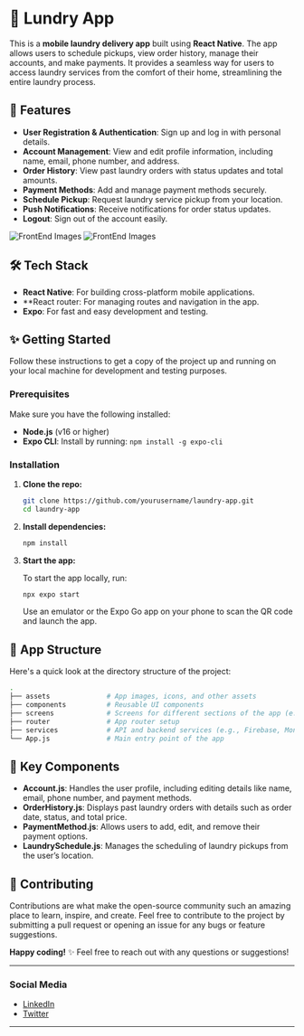 

# 🚀 Lundry App

This is a **mobile laundry delivery app** built using **React Native**. The app allows users to schedule pickups, view order history, manage their accounts, and make payments. It provides a seamless way for users to access laundry services from the comfort of their home, streamlining the entire laundry process.

## 📱 Features

- **User Registration & Authentication**: Sign up and log in with personal details.
- **Account Management**: View and edit profile information, including name, email, phone number, and address.
- **Order History**: View past laundry orders with status updates and total amounts.
- **Payment Methods**: Add and manage payment methods securely.
- **Schedule Pickup**: Request laundry service pickup from your location.
- **Push Notifications**: Receive notifications for order status updates.
- **Logout**: Sign out of the account easily.


![FrontEnd Images](./assets/images/div1.png)
![FrontEnd Images](./assets/images/div2.png)





## 🛠️ Tech Stack

- **React Native**: For building cross-platform mobile applications.
- **React router: For managing routes and navigation in the app.
- **Expo**: For fast and easy development and testing.


## ✨ Getting Started

Follow these instructions to get a copy of the project up and running on your local machine for development and testing purposes.

### Prerequisites

Make sure you have the following installed:
- **Node.js** (v16 or higher)
- **Expo CLI**: Install by running: `npm install -g expo-cli`


### Installation

1. **Clone the repo:**

   ```bash
   git clone https://github.com/yourusername/laundry-app.git
   cd laundry-app
   ```

2. **Install dependencies:**

   ```bash
   npm install
   ```


3. **Start the app:**

   To start the app locally, run:

   ```bash
   npx expo start
   ```

   Use an emulator or the Expo Go app on your phone to scan the QR code and launch the app.

## 🧩 App Structure

Here's a quick look at the directory structure of the project:

```bash
.
├── assets              # App images, icons, and other assets
├── components          # Reusable UI components
├── screens             # Screens for different sections of the app (e.g., Account, Orders, etc.)
├── router              # App router setup
├── services            # API and backend services (e.g., Firebase, MongoDB)
└── App.js              # Main entry point of the app
```

## 🌟 Key Components

- **Account.js**: Handles the user profile, including editing details like name, email, phone number, and payment methods.
- **OrderHistory.js**: Displays past laundry orders with details such as order date, status, and total price.
- **PaymentMethod.js**: Allows users to add, edit, and remove their payment options.
- **LaundrySchedule.js**: Manages the scheduling of laundry pickups from the user’s location.

## 🤝 Contributing

Contributions are what make the open-source community such an amazing place to learn, inspire, and create. Feel free to contribute to the project by submitting a pull request or opening an issue for any bugs or feature suggestions.


**Happy coding!** ✨ Feel free to reach out with any questions or suggestions!

---

### Social Media
- [LinkedIn](https://www.linkedin.com/in/okwudili-onyido-a79411173)
- [Twitter](https://twitter.com/qubesmagazine)

---

